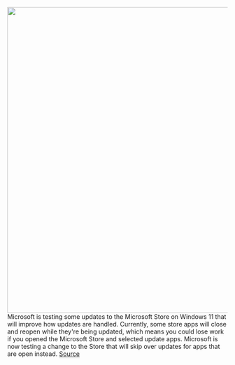 <img src='https://cdn.vox-cdn.com/thumbor/uShsFl1i63ZD3qdsa9P1JHQljNA=/0x0:2400x1350/1200x800/filters:focal(1008x483:1392x867)/cdn.vox-cdn.com/uploads/chorus_image/image/70946622/Store_Blog_Header.0.jpg' width='700px' /><br/>
Microsoft is testing some updates to the Microsoft Store on Windows 11 that will improve how updates are handled. Currently, some store apps will close and reopen while they're being updated, which means you could lose work if you opened the Microsoft Store and selected update apps. Microsoft is now testing a change to the Store that will skip over updates for apps that are open instead.
<a href='https://www.theverge.com/2022/6/6/23156083/microsoft-windows-11-microsoft-store-app-updates-skip-feature'> Source <a/>